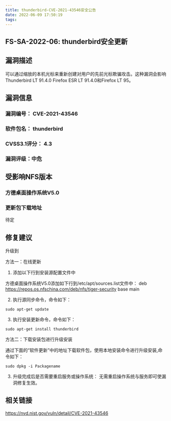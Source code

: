 ```yaml
---
title: thunderbird-CVE-2021-43546安全公告
date: 2022-06-09 17:50:19
tags:
---
```

## FS-SA-2022-06: thunderbird安全更新

## 漏洞描述

可以通过缩放的本机光标来重新创建对用户的先前光标欺骗攻击。这种漏洞会影响Thunderbird LT 91.4.0 Firefox ESR LT 91.4.0和Firefox LT 95。

## 漏洞信息

###    漏洞编号： CVE-2021-43546

###    软件包名： thunderbird

###    CVSS3.1评分： 4.3

###    漏洞评级：中危

## 受影响NFS版本

###    方德桌面操作系统V5.0

### 更新包下载地址

待定

## 修复建议

升级到 

方法一：在线更新

1. 添加以下行到安装源配置文件中

方德桌面操作系统V5.0添加如下行到/etc/apt/sources.list文件中：
deb https://repos.os.nfschina.com/deb/nfs/tiger-security base main

2. 执行源同步命令，命令如下：

```
sudo apt-get update
```

3. 执行安装更新命令，命令如下：

```
sudo apt-get install thunderbird
```

方法二：下载安装包进行升级安装

通过下面的“软件更新”中的地址下载软件包，使用本地安装命令进行升级安装,命令如下：

```
sudo dpkg -i Packagename
```

3. 升级完成后是否需要重启服务或操作系统：
   无需重启操作系统与服务即可使漏洞修复生效。

## 相关链接

https://nvd.nist.gov/vuln/detail/CVE-2021-43546
